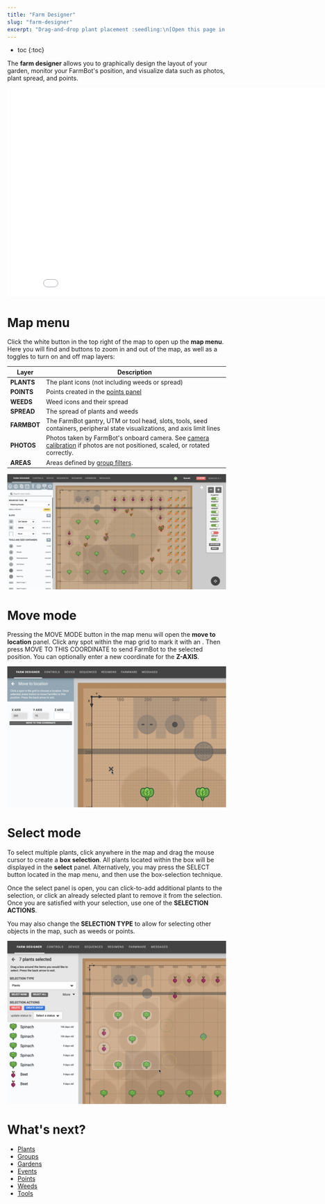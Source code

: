 ```yaml
---
title: "Farm Designer"
slug: "farm-designer"
excerpt: "Drag-and-drop plant placement :seedling:\n[Open this page in the app](https://my.farm.bot/app/designer)"
---
```


* toc
{:toc}

The **farm designer** allows you to graphically design the layout of your garden, monitor your FarmBot's position, and visualize data such as photos, plant spread, and points.

<iframe class="embedly-embed" src="//cdn.embedly.com/widgets/media.html?src=https%3A%2F%2Fwww.youtube.com%2Fembed%2Fvideoseries%3Flist%3DPLMhsMRlKjcNIYlDKDdKvPQuHqBjjS1ZGc&url=http%3A%2F%2Fwww.youtube.com%2Fwatch%3Fv%3DGVb4fYaqy2M&image=https%3A%2F%2Fi.ytimg.com%2Fvi%2FGVb4fYaqy2M%2Fhqdefault.jpg&key=f2aa6fc3595946d0afc3d76cbbd25dc3&type=text%2Fhtml&schema=youtube" width="854" height="480" scrolling="no" frameborder="0" allowfullscreen></iframe>

# Map menu
Click the white <i class="fa fa-arrow-left"></i> button in the top right of the map to open up the **map menu**. Here you will find <span class="fb-button fb-gray"><i class="fa fa-minus"></i></span> and <span class="fb-button fb-gray"><i class="fa fa-plus"></i></span> buttons to zoom in and out of the map, as well as a toggles to turn on and off map layers:

|Layer                         |Description                   |
|------------------------------|------------------------------|
|**PLANTS**                    |The plant icons (not including weeds or spread)
|**POINTS**                    |Points created in the [points panel](../The-FarmBot-Web-App/farm-designer/points.md)
|**WEEDS**                     |Weed icons and their spread
|**SPREAD**                    |The spread of plants and weeds
|**FARMBOT**                   |The FarmBot gantry, UTM or tool head, slots, tools, seed containers, peripheral state visualizations, and axis limit lines
|**PHOTOS**                    |Photos taken by FarmBot's onboard camera. See [camera calibration](../The-FarmBot-Web-App/farmware/camera-calibration.md) if photos are not positioned, scaled, or rotated correctly.
|**AREAS**                     |Areas defined by [group filters](../The-FarmBot-Web-App/farm-designer/groups.md#filtering-by-location).



![Screen Shot 2020-04-21 at 11.44.19 PM.png](Screen_Shot_2020-04-21_at_11.44.19_PM.png)

# Move mode
Pressing the <span class="fb-button fb-gray">MOVE MODE</span> button in the map menu will open the **move to location** panel. Click any spot within the map grid to mark it with an <i class="fa fa-times"></i>. Then press <span class="fb-button fb-gray">MOVE TO THIS COORDINATE</span> to send FarmBot to the selected position. You can optionally enter a new coordinate for the **Z-AXIS**.

![Screen Shot 2020-04-21 at 11.42.19 PM.png](Screen_Shot_2020-04-21_at_11.42.19_PM.png)

# Select mode
To select multiple plants, click anywhere in the map and drag the mouse cursor to create a **box selection**. All plants located within the box will be displayed in the **select** panel. Alternatively, you may press the <span class="fb-button fb-gray">SELECT</span> button located in the map menu, and then use the box-selection technique.

Once the select panel is open, you can click-to-add additional plants to the selection, or click an already selected plant to remove it from the selection. Once you are satisfied with your selection, use one of the **SELECTION ACTIONS**.

You may also change the **SELECTION TYPE** to allow for selecting other objects in the map, such as weeds or points.

![Screen Shot 2020-04-21 at 11.55.36 PM.png](Screen_Shot_2020-04-21_at_11.55.36_PM.png)


# What's next?

 * [Plants](../The-FarmBot-Web-App/farm-designer/plants.md)
 * [Groups](../The-FarmBot-Web-App/farm-designer/groups.md)
 * [Gardens](../The-FarmBot-Web-App/farm-designer/gardens.md)
 * [Events](../The-FarmBot-Web-App/farm-designer/events.md)
 * [Points](../The-FarmBot-Web-App/farm-designer/points.md)
 * [Weeds](../The-FarmBot-Web-App/farm-designer/weeds.md)
 * [Tools](../The-FarmBot-Web-App/farm-designer/tools.md)
